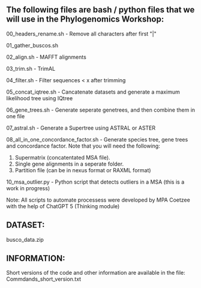 ## The following files are bash / python files that we will use in the Phylogenomics Workshop:

00_headers_rename.sh - Remove all characters after first "|"

01_gather_buscos.sh

02_align.sh - MAFFT alignments

03_trim.sh - TrimAL

04_filter.sh - Filter sequences < x after trimming

05_concat_iqtree.sh - Cancatenate datasets and generate a maximum likelihood tree using IQtree

06_gene_trees.sh - Generate seperate genetrees, and then combine them in one file

07_astral.sh - Generate a Supertree using ASTRAL or ASTER

08_all_in_one_concordance_factor.sh - Generate species tree, gene trees and concordance factor.
 Note that you will need the following:
  1. Supermatrix (concatentated MSA file).
  2. Single gene alignments in a seperate folder.
  3. Partition file (can be in nexus format or RAXML format)

10_msa_outlier.py - Python script that detects outliers in a MSA (this is a work in progress)

Note: All scripts to automate processess were developed by MPA Coetzee with the help of ChatGPT 5 (Thinking module)

## DATASET: 

busco_data.zip

## INFORMATION:

Short versions of the code and other information are available in the file: Commdands_short_version.txt



